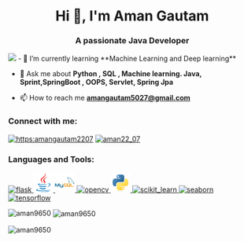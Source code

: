 <h1 align="center">Hi 👋, I'm Aman Gautam</h1>
<h3 align="center">A passionate Java Developer</h3>
<img aligh="right alt="coding" width="400" src="![image](https://github.com/aman9650/aman9650/assets/97427361/1f90c4bb-ad3c-4aad-936e-e7c1a821023a)
">
- 🌱 I’m currently learning **Machine Learning and Deep learning**

- 💬 Ask me about **Python , SQL , Machine learning. Java, Sprint,SpringBoot , OOPS, Servlet, Spring Jpa**

- 📫 How to reach me **amangautam5027@gmail.com**

<h3 align="left">Connect with me:</h3>
<p align="left">
<a href="https://linkedin.com/in/https:amangautam2207" target="blank"><img align="center" src="https://raw.githubusercontent.com/rahuldkjain/github-profile-readme-generator/master/src/images/icons/Social/linked-in-alt.svg" alt="https:amangautam2207" height="30" width="40" /></a>
<a href="https://www.codechef.com/users/aman22_07" target="blank"><img align="center" src="https://cdn.jsdelivr.net/npm/simple-icons@3.1.0/icons/codechef.svg" alt="aman22_07" height="30" width="40" /></a>
</p>

<h3 align="left">Languages and Tools:</h3>
<p align="left"> <a href="https://flask.palletsprojects.com/" target="_blank" rel="noreferrer"> <img src="https://www.vectorlogo.zone/logos/pocoo_flask/pocoo_flask-icon.svg" alt="flask" width="40" height="40"/> </a> <a href="https://www.java.com" target="_blank" rel="noreferrer"> <img src="https://raw.githubusercontent.com/devicons/devicon/master/icons/java/java-original.svg" alt="java" width="40" height="40"/> </a> <a href="https://www.mysql.com/" target="_blank" rel="noreferrer"> <img src="https://raw.githubusercontent.com/devicons/devicon/master/icons/mysql/mysql-original-wordmark.svg" alt="mysql" width="40" height="40"/> </a> <a href="https://opencv.org/" target="_blank" rel="noreferrer"> <img src="https://www.vectorlogo.zone/logos/opencv/opencv-icon.svg" alt="opencv" width="40" height="40"/> </a> <a href="https://www.python.org" target="_blank" rel="noreferrer"> <img src="https://raw.githubusercontent.com/devicons/devicon/master/icons/python/python-original.svg" alt="python" width="40" height="40"/> </a> <a href="https://scikit-learn.org/" target="_blank" rel="noreferrer"> <img src="https://upload.wikimedia.org/wikipedia/commons/0/05/Scikit_learn_logo_small.svg" alt="scikit_learn" width="40" height="40"/> </a> <a href="https://seaborn.pydata.org/" target="_blank" rel="noreferrer"> <img src="https://seaborn.pydata.org/_images/logo-mark-lightbg.svg" alt="seaborn" width="40" height="40"/> </a> <a href="https://www.tensorflow.org" target="_blank" rel="noreferrer"> <img src="https://www.vectorlogo.zone/logos/tensorflow/tensorflow-icon.svg" alt="tensorflow" width="40" height="40"/> </a> </p>

<p><img align="left" src="https://github-readme-stats.vercel.app/api/top-langs?username=aman9650&show_icons=true&locale=en&layout=compact" alt="aman9650" /></p>

<p>&nbsp;<img align="center" src="https://github-readme-stats.vercel.app/api?username=aman9650&show_icons=true&locale=en" alt="aman9650" /></p>

<p><img align="center" src="https://github-readme-streak-stats.herokuapp.com/?user=aman9650&" alt="aman9650" /></p>
